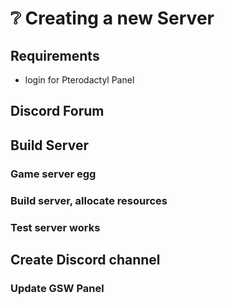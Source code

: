 # ❔ Creating a new Server

## Requirements

* login for Pterodactyl Panel

## Discord Forum



## Build Server

### Game server egg



### Build server, allocate resources



### Test server works



## Create Discord channel

### Update GSW Panel
